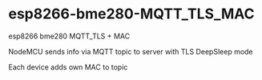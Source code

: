 # esp8266-bme280-MQTT_TLS_MAC
esp8266 bme280 MQTT_TLS + MAC


NodeMCU sends info via MQTT topic to server with TLS
DeepSleep mode

Each device adds own MAC to topic

